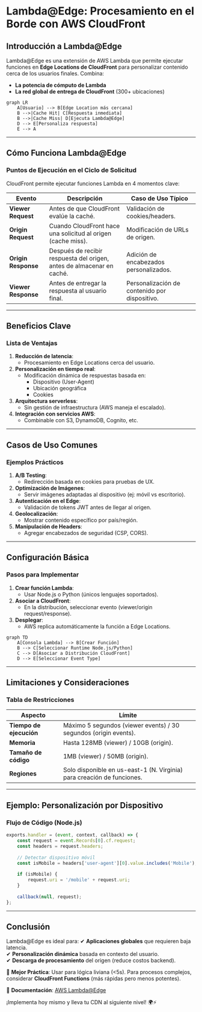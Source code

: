 # **Lambda@Edge: Procesamiento en el Borde con AWS CloudFront**

## **Introducción a Lambda@Edge**
Lambda@Edge es una extensión de AWS Lambda que permite ejecutar funciones en **Edge Locations de CloudFront** para personalizar contenido cerca de los usuarios finales. Combina:
- **La potencia de cómputo de Lambda**
- **La red global de entrega de CloudFront** (300+ ubicaciones)

```mermaid
graph LR
    A[Usuario] --> B[Edge Location más cercana]
    B -->|Cache Hit| C[Respuesta inmediata]
    B -->|Cache Miss| D[Ejecuta Lambda@Edge]
    D --> E[Personaliza respuesta]
    E --> A
```

---

## **Cómo Funciona Lambda@Edge**
### **Puntos de Ejecución en el Ciclo de Solicitud**
CloudFront permite ejecutar funciones Lambda en 4 momentos clave:

| **Evento**              | **Descripción**                                                                 | **Caso de Uso Típico**                     |
|-------------------------|-------------------------------------------------------------------------------|-------------------------------------------|
| **Viewer Request**      | Antes de que CloudFront evalúe la caché.                                      | Validación de cookies/headers.            |
| **Origin Request**      | Cuando CloudFront hace una solicitud al origen (cache miss).                  | Modificación de URLs de origen.           |
| **Origin Response**     | Después de recibir respuesta del origen, antes de almacenar en caché.         | Adición de encabezados personalizados.    |
| **Viewer Response**     | Antes de entregar la respuesta al usuario final.                              | Personalización de contenido por dispositivo. |

---

## **Beneficios Clave**
### **Lista de Ventajas**
1. **Reducción de latencia**:
   - Procesamiento en Edge Locations cerca del usuario.
2. **Personalización en tiempo real**:
   - Modificación dinámica de respuestas basada en:
     - Dispositivo (User-Agent)
     - Ubicación geográfica
     - Cookies
3. **Arquitectura serverless**:
   - Sin gestión de infraestructura (AWS maneja el escalado).
4. **Integración con servicios AWS**:
   - Combinable con S3, DynamoDB, Cognito, etc.

---

## **Casos de Uso Comunes**
### **Ejemplos Prácticos**
1. **A/B Testing**:
   - Redirección basada en cookies para pruebas de UX.
2. **Optimización de Imágenes**:
   - Servir imágenes adaptadas al dispositivo (ej: móvil vs escritorio).
3. **Autenticación en el Edge**:
   - Validación de tokens JWT antes de llegar al origen.
4. **Geolocalización**:
   - Mostrar contenido específico por país/región.
5. **Manipulación de Headers**:
   - Agregar encabezados de seguridad (CSP, CORS).

---

## **Configuración Básica**
### **Pasos para Implementar**
1. **Crear función Lambda**:
   - Usar Node.js o Python (únicos lenguajes soportados).
2. **Asociar a CloudFront**:
   - En la distribución, seleccionar evento (viewer/origin request/response).
3. **Desplegar**:
   - AWS replica automáticamente la función a Edge Locations.

```mermaid
graph TD
    A[Consola Lambda] --> B[Crear Función]
    B --> C[Seleccionar Runtime Node.js/Python]
    C --> D[Asociar a Distribución CloudFront]
    D --> E[Seleccionar Event Type]
```

---

## **Limitaciones y Consideraciones**
### **Tabla de Restricciones**
| **Aspecto**            | **Límite**                                                                 |
|------------------------|---------------------------------------------------------------------------|
| **Tiempo de ejecución**| Máximo 5 segundos (viewer events) / 30 segundos (origin events).          |
| **Memoria**            | Hasta 128MB (viewer) / 10GB (origin).                                     |
| **Tamaño de código**   | 1MB (viewer) / 50MB (origin).                                             |
| **Regiones**           | Solo disponible en us-east-1 (N. Virginia) para creación de funciones.    |

---

## **Ejemplo: Personalización por Dispositivo**
### **Flujo de Código (Node.js)**
```javascript
exports.handler = (event, context, callback) => {
    const request = event.Records[0].cf.request;
    const headers = request.headers;
    
    // Detectar dispositivo móvil
    const isMobile = headers['user-agent'][0].value.includes('Mobile');
    
    if (isMobile) {
        request.uri = '/mobile' + request.uri;
    }
    
    callback(null, request);
};
```

---

## **Conclusión**
Lambda@Edge es ideal para:
✔ **Aplicaciones globales** que requieren baja latencia.  
✔ **Personalización dinámica** basada en contexto del usuario.  
✔ **Descarga de procesamiento** del origen (reduce costos backend).  

📌 **Mejor Práctica**: Usar para lógica liviana (<5s). Para procesos complejos, considerar **CloudFront Functions** (más rápidas pero menos potentes).  

🔗 **Documentación**: [AWS Lambda@Edge](https://docs.aws.amazon.com/lambda/latest/dg/lambda-edge.html)  

¡Implementa hoy mismo y lleva tu CDN al siguiente nivel! 🌍⚡
